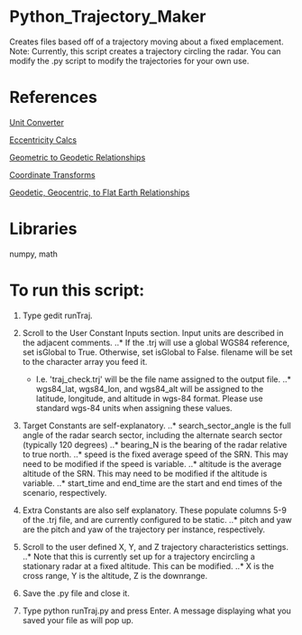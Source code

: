 # Python_Trajectory_Maker
Creates files based off of a trajectory moving about a fixed emplacement.
Note: Currently, this script creates a trajectory circling the radar. You can modify the .py script to modify the trajectories for your own use. 

# References
[Unit Converter](https://www.unitconverters.net/angle/degree-to-mil.html)

[Eccentricity Calcs](https://www.johndcook.com/blog/2022/10/14/eccentricity-flatness-aspect/)

[Geometric to Geodetic Relationships](https://www.oc.nps.edu/oc2902w/coord/coordcvt.pdf)

[Coordinate Transforms](https://x-lumin.com/wp-content/uploads/2020/09/Coordinate_Transforms.pdf)

[Geodetic, Geocentric, to Flat Earth Relationships](http://walter.bislins.ch/bloge/index.asp?page=Globe+and+Flat+Earth+Transformations+and+Mappings)

# Libraries
numpy, math

# To run this script: 

1. Type gedit runTraj. 

2. Scroll to the User Constant Inputs section. Input units are described in the adjacent comments. 
..* If the .trj will use a global WGS84 reference, set isGlobal to True. Otherwise, set isGlobal to False. 
filename will be set to the character array you feed it.  
   * I.e. 'traj_check.trj' will be the file name assigned to the output file. 
..* wgs84_lat, wgs84_lon, and wgs84_alt will be assigned to the latitude, longitude, and altitude in wgs-84 format. Please use standard wgs-84 units when assigning these values. 

3. Target Constants are self-explanatory. 
..* search_sector_angle is the full angle of the radar search sector, including the alternate search sector (typically 120 degrees) 
..* bearing_N is the bearing of the radar relative to true north. 
..* speed is the fixed average speed of the SRN. This may need to be modified if the speed is variable. 
..* altitude is the average altitude of the SRN. This may need to be modified if the altitude is variable. 
..* start_time and end_time are the start and end times of the scenario, respectively. 

4. Extra Constants are also self explanatory. These populate columns 5-9 of the .trj file, and are currently configured to be static. 
..* pitch and yaw are the pitch and yaw of the trajectory per instance, respectively. 

5. Scroll to the user defined X, Y, and Z trajectory characteristics settings. 
..* Note that this is currently set up for a trajectory encircling a stationary radar at a fixed altitude. This can be modified. 
..* X is the cross range, Y is the altitude, Z is the downrange. 

6. Save the .py file and close it. 

7. Type python runTraj.py and press Enter. A message displaying what you saved your file as will pop up. 

